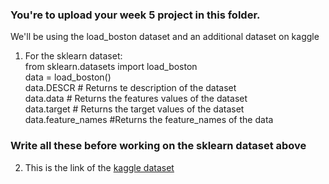 ### You're to upload your week 5 project in this folder. 

We'll be using the load_boston dataset and an additional dataset on kaggle<br/>
1.  For the sklearn dataset:<br/>
    from sklearn.datasets import load_boston<br/>
    data = load_boston()<br/>
    data.DESCR # Returns te description of the dataset<br/>
    data.data # Returns the features values of the dataset<br/>
    data.target # Returns the target values of the dataset<br/>
    data.feature_names #Returns the feature_names of the data<br/>
### Write all these before working on the sklearn dataset above
   
2. This is the link of the [kaggle dataset](https://www.kaggle.com/c/house-prices-advanced-regression-techniques)

